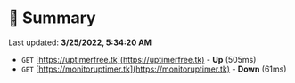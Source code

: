 # 📖 Summary
Last updated: **3/25/2022, 5:34:20 AM**

- `GET` [https://uptimerfree.tk](https://uptimerfree.tk) - **Up** (505ms)
- `GET` [https://monitoruptimer.tk](https://monitoruptimer.tk) - **Down** (61ms)
